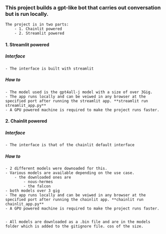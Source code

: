 ### This project builds a gpt-like bot that carries out conversation but is run locally.
    The project is in two parts:
        - 1. Chainlit powered
        - 2. Streamlit powered

#### 1. Streamlit powered

##### Interface
    - The interface is built with streamlit
##### How to
    - The model used is the gpt4all-j model with a size of over 3Gig.
    - The app runs locally and can be veiwed in any browser at the specified port after running the streamlit app. **streamlit run streamlit_app.py** 
    - A GPU powered machine is required to make the project runs faster. 

#### 2. Chainlit powered

##### Interface
    - The interface is that of the chainlit default interface
##### How to
    - 2 different models were downoaded for this.
    - Various models are available depending on the use case.
        - the downloaded ones are 
            - nous-hermes
            - the falcon
    - both models over 3 gig
    - The app runs locally and can be veiwed in any browser at the specified port after running the chainlit app. **chainlit run chainlit_app.py** 
    - A GPU powered machine is required to make the project runs faster.


    - All models are downloaded as a .bin file and are in the models folder which is added to the gitignore file. cos of the size.
    